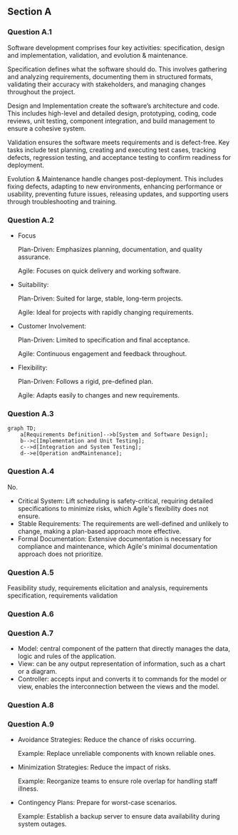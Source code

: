 ## Section A
### Question A.1
Software development comprises four key activities: specification, design and implementation, validation, and evolution & maintenance.

Specification defines what the software should do. This involves gathering and analyzing requirements, documenting them in structured formats, validating their accuracy with stakeholders, and managing changes throughout the project.

Design and Implementation create the software’s architecture and code. This includes high-level and detailed design, prototyping, coding, code reviews, unit testing, component integration, and build management to ensure a cohesive system.

Validation ensures the software meets requirements and is defect-free. Key tasks include test planning, creating and executing test cases, tracking defects, regression testing, and acceptance testing to confirm readiness for deployment.

Evolution & Maintenance handle changes post-deployment. This includes fixing defects, adapting to new environments, enhancing performance or usability, preventing future issues, releasing updates, and supporting users through troubleshooting and training.

### Question A.2
- Focus

  Plan-Driven: Emphasizes planning, documentation, and quality assurance.

  Agile: Focuses on quick delivery and working software.
- Suitability:

  Plan-Driven: Suited for large, stable, long-term projects.

  Agile: Ideal for projects with rapidly changing requirements.
- Customer Involvement:

  Plan-Driven: Limited to specification and final acceptance.

  Agile: Continuous engagement and feedback throughout.
- Flexibility:

  Plan-Driven: Follows a rigid, pre-defined plan.

  Agile: Adapts easily to changes and new requirements.

### Question A.3

```mermaid
graph TD;
    a[Requirements Definition]-->b[System and Software Design];
    b-->c[Implementation and Unit Testing];
    c-->d[Integration and System Testing];
    d-->e[Operation andMaintenance];
```

### Question A.4
No.
- Critical System: Lift scheduling is safety-critical, requiring detailed specifications to minimize risks, which Agile's flexibility does not ensure.
- Stable Requirements: The requirements are well-defined and unlikely to change, making a plan-based approach more effective.
- Formal Documentation: Extensive documentation is necessary for compliance and maintenance, which Agile's minimal documentation approach does not prioritize.

### Question A.5

Feasibility study, requirements elicitation and analysis, requirements specification, requirements validation

### Question A.6

### Question A.7

- Model: central component of the pattern that directly manages the data, logic and rules of the application.
- View: can be any output representation of information, such as a chart or a diagram.
- Controller: accepts input and converts it to commands for the model or view, enables the interconnection between the views and the model.

### Question A.8

### Question A.9

- Avoidance Strategies: Reduce the chance of risks occurring.
  
  Example: Replace unreliable components with known reliable ones.
- Minimization Strategies: Reduce the impact of risks.
  
  Example: Reorganize teams to ensure role overlap for handling staff illness.
- Contingency Plans: Prepare for worst-case scenarios.
  
  Example: Establish a backup server to ensure data availability during system outages.